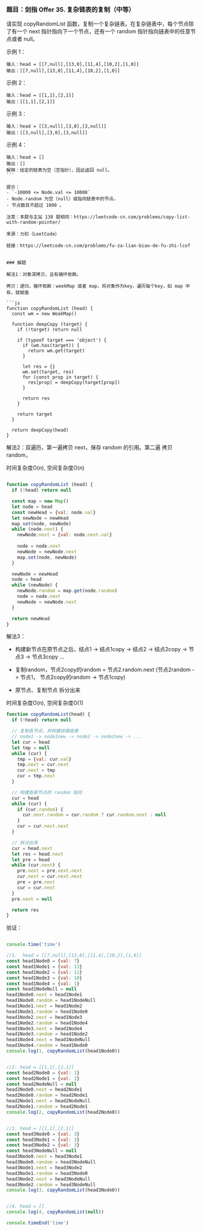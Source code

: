 ### 题目：剑指 Offer 35. 复杂链表的复制（中等）

请实现 copyRandomList 函数，复制一个复杂链表。在复杂链表中，每个节点除了有一个 next 指针指向下一个节点，还有一个 random 指针指向链表中的任意节点或者 null。

示例 1：

```
输入：head = [[7,null],[13,0],[11,4],[10,2],[1,0]]
输出：[[7,null],[13,0],[11,4],[10,2],[1,0]]
```

示例 2：
```
输入：head = [[1,1],[2,1]]
输出：[[1,1],[2,1]]
```

示例 3：
```
输入：head = [[3,null],[3,0],[3,null]]
输出：[[3,null],[3,0],[3,null]]
```

示例 4：
```
输入：head = []
输出：[]
解释：给定的链表为空（空指针），因此返回 null。
``` 

提示：
- `-10000 <= Node.val <= 10000`
- Node.random 为空（null）或指向链表中的节点。
- 节点数目不超过 1000 。
 
注意：本题与主站 138 题相同：https://leetcode-cn.com/problems/copy-list-with-random-pointer/

来源：力扣（LeetCode）

链接：https://leetcode-cn.com/problems/fu-za-lian-biao-de-fu-zhi-lcof


### 解题

解法1：对象深拷贝，且有循环依赖。

拷贝：递归，循环依赖：weekMap 或者 map，将对象作为key，遍历每个key，如 map 中有，就赋值

```js
function copyRandomList (head) {
  const wm = new WeakMap()

  function deepCopy (target) {
    if (!target) return null

    if (typeof target === 'object') {
      if (wm.has(target)) {
        return wm.get(target)
      }
  
      let res = {}
      wm.set(target, res)
      for (const prop in target) {
        res[prop] = deepCopy(target[prop])
      }
  
      return res
    }
    
    return target
  }
  
  return deepCopy(head)
}
```


解法2：双遍历，第一遍拷贝 next，保存 random 的引用。第二遍 拷贝 random，

时间复杂度O(n), 空间复杂度O(n)

```js

function copyRandomList (head) {
  if (!head) return null

  const map = new Map()
  let node = head
  const newHead = {val: node.val}
  let newNode = newHead
  map.set(node, newNode)
  while (node.next) {
    newNode.next = {val: node.next.val}
    
    node = node.next
    newNode = newNode.next
    map.set(node, newNode)
  }

  newNode = newHead
  node = head
  while (newNode) {
    newNode.random = map.get(node.random)
    node = node.next
    newNode = newNode.next
  }

  return newHead
}
```


解法3：

- 构建新节点在原节点之后，结点1 -> 结点1copy -> 结点2 -> 结点2copy -> 节点3 -> 节点3copy ...

- 复制random，节点2copy的random = 节点2.random.next (节点2random -> 节点1， 节点2copy的random -> 节点1copy)

- 原节点、复制节点 拆分出来

时间复杂度O(n), 空间复杂度O(1)

```js
function copyRandomList(head) {
  if (!head) return null

  // 复制各节点，并构建拼接链表
  // node1 -> node1new -> node2 -> node2new -> ...
  let cur = head
  let tmp = null
  while (cur) {
    tmp = {val: cur.val}
    tmp.next = cur.next
    cur.next = tmp
    cur = tmp.next
  }

  // 构建各新节点的 random 指向
  cur = head
  while (cur) {
    if (cur.random) {
      cur.next.random = cur.random ? cur.random.next : null
    }
    cur = cur.next.next
  }

  // 拆分出来
  cur = head.next
  let res = head.next
  let pre = head
  while (cur.next) {
    pre.next = pre.next.next
    cur.next = cur.next.next
    pre = pre.next
    cur = cur.next
  }
  pre.next = null

  return res
}
```


验证：

```js

console.time('time')

//1.  head = [[7,null],[13,0],[11,4],[10,2],[1,0]]
const head1Node0 = {val: 7}
const head1Node1 = {val: 13}
const head1Node2 = {val: 11}
const head1Node3 = {val: 10}
const head1Node4 = {val: 1}
const head1NodeNull = null
head1Node0.next = head1Node1
head1Node0.random = head1NodeNull
head1Node1.next = head1Node2
head1Node1.random = head1Node0
head1Node2.next = head1Node3
head1Node2.random = head1Node4
head1Node3.next = head1Node4
head1Node3.random = head1Node2
head1Node4.next = head1NodeNull
head1Node4.random = head1Node0
console.log(1, copyRandomList(head1Node0))


//2. head = [[1,1],[2,1]]
const head2Node0 = {val: 1}
const head2Node1 = {val: 2}
const head2NodeNull = null
head2Node0.next = head2Node1
head2Node0.random = head2Node1
head2Node1.next = head2NodeNull
head2Node1.random = head2Node1
console.log(2, copyRandomList(head2Node0))


//3. head = [[1,1],[2,1]]
const head3Node0 = {val: 3}
const head3Node1 = {val: 3}
const head3Node2 = {val: 3}
const head3NodeNull = null
head3Node0.next = head3Node1
head3Node0.random = head3NodeNull
head3Node1.next = head3Node2
head3Node1.random = head3Node0
head3Node2.next = head3NodeNull
head3Node2.random = head3NodeNull
console.log(3, copyRandomList(head3Node0))


//4. head = []
console.log(4, copyRandomList(null))

console.timeEnd('time')
```
